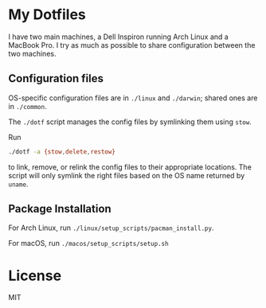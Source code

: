 # My Dotfiles

I have two main machines, a Dell Inspiron running Arch Linux and a MacBook Pro.
I try as much as possible to share configuration between the two machines.

## Configuration files

OS-specific configuration files are in `./linux` and `./darwin`; shared ones are in `./common`.

The `./dotf` script manages the config files by symlinking them using `stow`.

Run
```bash
./dotf -a {stow,delete,restow}
```
to link, remove, or relink the config files to their appropriate locations.
The script will only symlink the right files based on the OS name returned by `uname`.

## Package Installation

For Arch Linux, run `./linux/setup_scripts/pacman_install.py`.

For macOS, run `./macos/setup_scripts/setup.sh`

# License

MIT
